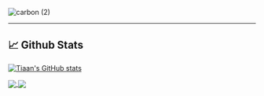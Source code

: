 ![carbon (2)](https://user-images.githubusercontent.com/75296793/173547876-868f76e4-ba4c-4a34-a0be-d59d7f91236b.png)

---

## 📈 Github Stats


[![Tiaan's GitHub stats](https://github-readme-stats.vercel.app/api?username=tiaan-jonker&show_icons=true&theme=dark)](https://github.com/tiaan-jonker/github-readme-stats)

<a href="https://github.com/anuraghazra/github-readme-stats">
  <img align="center" src="https://github-readme-stats.vercel.app/api/pin/?username=anuraghazra&repo=github-readme-stats" />
</a>
<a href="https://github.com/anuraghazra/convoychat">
  <img align="center" src="https://github-readme-stats.vercel.app/api/pin/?username=anuraghazra&repo=convoychat" />
</a>

